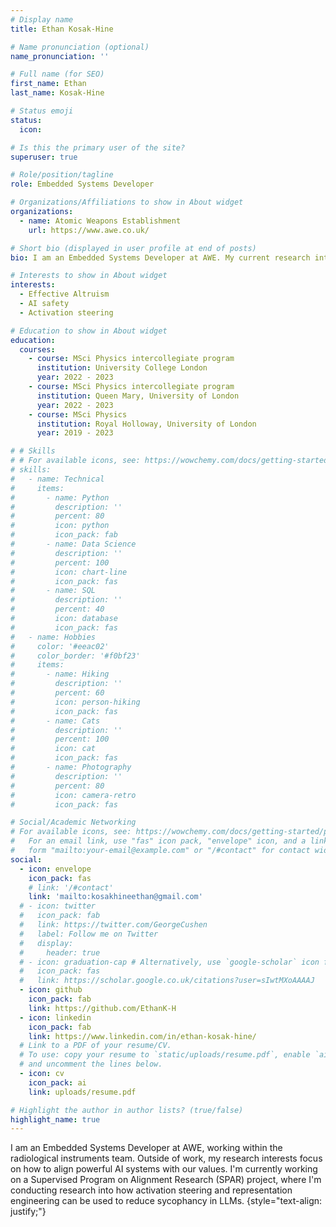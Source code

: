 ```yaml
---
# Display name
title: Ethan Kosak-Hine

# Name pronunciation (optional)
name_pronunciation: ''

# Full name (for SEO)
first_name: Ethan
last_name: Kosak-Hine

# Status emoji
status:
  icon: 

# Is this the primary user of the site?
superuser: true

# Role/position/tagline
role: Embedded Systems Developer

# Organizations/Affiliations to show in About widget
organizations:
  - name: Atomic Weapons Establishment
    url: https://www.awe.co.uk/

# Short bio (displayed in user profile at end of posts)
bio: I am an Embedded Systems Developer at AWE. My current research interests focus on how to align powerful AI systems with our values. I'm currently working on a Supervised Program on Alignment Research (SPAR) project, where I'm working on trying to better understand sycophancy in LLMs.

# Interests to show in About widget
interests:
  - Effective Altruism
  - AI safety
  - Activation steering

# Education to show in About widget
education:
  courses:
    - course: MSci Physics intercollegiate program
      institution: University College London
      year: 2022 - 2023
    - course: MSci Physics intercollegiate program
      institution: Queen Mary, University of London
      year: 2022 - 2023
    - course: MSci Physics
      institution: Royal Holloway, University of London
      year: 2019 - 2023

# # Skills
# # For available icons, see: https://wowchemy.com/docs/getting-started/page-builder/#icons
# skills:
#   - name: Technical
#     items:
#       - name: Python
#         description: ''
#         percent: 80
#         icon: python
#         icon_pack: fab
#       - name: Data Science
#         description: ''
#         percent: 100
#         icon: chart-line
#         icon_pack: fas
#       - name: SQL
#         description: ''
#         percent: 40
#         icon: database
#         icon_pack: fas
#   - name: Hobbies
#     color: '#eeac02'
#     color_border: '#f0bf23'
#     items:
#       - name: Hiking
#         description: ''
#         percent: 60
#         icon: person-hiking
#         icon_pack: fas
#       - name: Cats
#         description: ''
#         percent: 100
#         icon: cat
#         icon_pack: fas
#       - name: Photography
#         description: ''
#         percent: 80
#         icon: camera-retro
#         icon_pack: fas

# Social/Academic Networking
# For available icons, see: https://wowchemy.com/docs/getting-started/page-builder/#icons
#   For an email link, use "fas" icon pack, "envelope" icon, and a link in the
#   form "mailto:your-email@example.com" or "/#contact" for contact widget.
social:
  - icon: envelope
    icon_pack: fas
    # link: '/#contact'
    link: 'mailto:kosakhineethan@gmail.com'
  # - icon: twitter
  #   icon_pack: fab
  #   link: https://twitter.com/GeorgeCushen
  #   label: Follow me on Twitter
  #   display:
  #     header: true
  # - icon: graduation-cap # Alternatively, use `google-scholar` icon from `ai` icon pack
  #   icon_pack: fas
  #   link: https://scholar.google.co.uk/citations?user=sIwtMXoAAAAJ
  - icon: github
    icon_pack: fab
    link: https://github.com/EthanK-H
  - icon: linkedin
    icon_pack: fab
    link: https://www.linkedin.com/in/ethan-kosak-hine/
  # Link to a PDF of your resume/CV.
  # To use: copy your resume to `static/uploads/resume.pdf`, enable `ai` icons in `params.yaml`,
  # and uncomment the lines below.
  - icon: cv
    icon_pack: ai
    link: uploads/resume.pdf

# Highlight the author in author lists? (true/false)
highlight_name: true
---
```


I am an Embedded Systems Developer at AWE, working within the radiological instruments team. Outside of work, my research interests focus on how to align powerful AI systems with our values. I'm currently working on a Supervised Program on Alignment Research (SPAR) project, where I'm conducting research into how activation steering and representation engineering can be used to reduce sycophancy in LLMs.
{style="text-align: justify;"}
